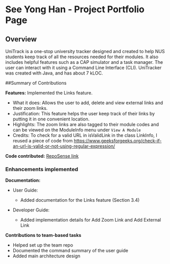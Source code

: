 # See Yong Han - Project Portfolio Page

## Overview
UniTrack is a one-stop university tracker designed and created to help NUS students keep track of all the resources needed for their modules.
It also includes helpful features such as a CAP simulator and a task manager. The user can interact with it using a Command Line Interface (CLI).
UniTracker was created with Java, and has about 7 kLOC.

##Summary of Contributions

**Features:** Implemented the Links feature.
- What it does: Allows the user to add, delete and view external links and their zoom links. 
- Justification: This feature helps the user keep track of their links by putting it in one convenient location.
- Highlights: The zoom links are also tagged to their module codes and can be viewed on the ModuleInfo menu under `View A Module`
- Credits: To check for a valid URL in isValidLink in the class LinkInfo, I reused a piece of code from https://www.geeksforgeeks.org/check-if-an-url-is-valid-or-not-using-regular-expression/

**Code contributed:** [RepoSense link](https://nus-cs2113-ay2021s2.github.io/tp-dashboard/?search=&sort=groupTitle&sortWithin=title&since=&timeframe=commit&mergegroup=&groupSelect=groupByRepos&breakdown=false&tabOpen=true&tabType=authorship&tabAuthor=BlubberMonster&tabRepo=AY2021S2-CS2113T-F08-4%2Ftp%5Bmaster%5D&authorshipIsMergeGroup=false&authorshipFileTypes=docs~functional-code~test-code~other)

### Enhancements implemented
**Documentation:**

- User Guide: 
    - Added documentation for the Links feature (Section 3.4)

- Developer Guide:
    - Added implementation details for Add Zoom Link and Add External Link
    
**Contributions to team-based tasks**
- Helped set up the team repo
- Documented the command summary of the user guide
- Added main architecture design



      
